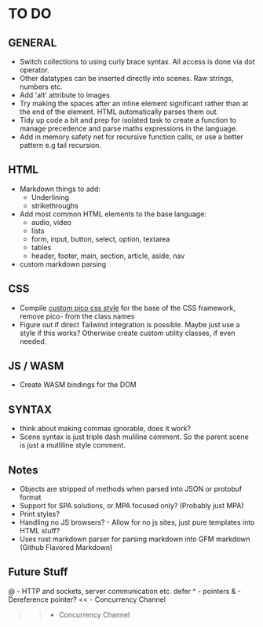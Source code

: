 # TO DO
## GENERAL
- Switch collections to using curly brace syntax. All access is done via dot operator.
- Other datatypes can be inserted directly into scenes. Raw strings, numbers etc.
- Add 'alt' attribute to images.
- Try making the spaces after an inline element significant rather than at the end of the element. HTML automatically parses them out.
- Tidy up code a bit and prep for isolated task to create a function to manage precedence and parse maths expressions in the language.
- Add in memory safety net for recursive function calls, or use a better pattern e.g tail recursion.

## HTML
- Markdown things to add:
  - Underlining
  - strikethroughs
- Add most common HTML elements to the base language:
  - audio, video
  - lists
  - form, input, button, select, option, textarea
  - tables
  - header, footer, main, section, article, aside, nav
- custom markdown parsing

## CSS
- Compile [custom pico css style](https://picocss.com/docs/sass) for the base of the CSS framework, remove pico- from the class names
- Figure out if direct Tailwind integration is possible. Maybe just use a style if this works? Otherwise create custom utility classes, if even needed.

## JS / WASM
- Create WASM bindings for the DOM

## SYNTAX
- think about making commas ignorable, does it work?
- Scene syntax is just triple dash muliline comment. So the parent scene is just a mutliline style comment.


## Notes
- Objects are stripped of methods when parsed into JSON or protobuf format
- Support for SPA solutions, or MPA focused only? (Probably just MPA)
- Print styles?
- Handling no JS browsers? - Allow for no js sites, just pure templates into HTML stuff?
- Uses rust markdown parser for parsing markdown into GFM markdown (Github Flavored Markdown)

## Future Stuff
@ - HTTP and sockets, server communication etc. 
defer
^ - pointers
& - Dereference pointer?
<< - Concurrency Channel
>> - Concurrency Channel